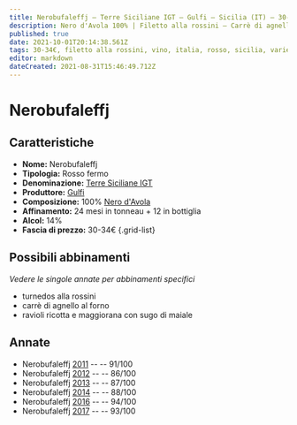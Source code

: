 ```yaml
---
title: Nerobufaleffj – Terre Siciliane IGT – Gulfi – Sicilia (IT) – 30-34€ – 3★-5★
description: Nero d'Avola 100% | Filetto alla rossini – Carrè di agnello al forno – Ravioli ricotta e maggiorana con sugo di maiale
published: true
date: 2021-10-01T20:14:38.561Z
tags: 30-34€, filetto alla rossini, vino, italia, rosso, sicilia, varietale, carrè di agnello al forno, fermo, 5 stelle, nero d'avola, ravioli ricotta e maggiorana con sugo di maiale
editor: markdown
dateCreated: 2021-08-31T15:46:49.712Z
---
```


# Nerobufaleffj

## Caratteristiche
- **Nome:** Nerobufaleffj
- **Tipologia:** Rosso fermo
- **Denominazione:** [Terre Siciliane IGT](/denominazioni/Italia/Sicilia/IGT/Terre-Siciliane)
- **Produttore:** [Gulfi](/produttori/Italia/Sicilia/Gulfi) 
- **Composizione:** 100% [Nero d'Avola](/vitigni/Italia/bacca-nera/nero-d-avola)
- **Affinamento:** 24 mesi in tonneau + 12 in bottiglia
- **Alcol:** 14%
- **Fascia di prezzo:** 30-34€
{.grid-list}



## Possibili abbinamenti
*Vedere le singole annate per abbinamenti specifici*

- turnedos alla rossini
- carrè di agnello al forno
- ravioli ricotta e maggiorana con sugo di maiale

## Annate
- Nerobufaleffj [2011](vini/Italia/Sicilia/Gulfi/Nerobufaleffj/2011) -- <span class="star-5"></span> -- 91/100
- Nerobufaleffj [2012](vini/Italia/Sicilia/Gulfi/Nerobufaleffj/2012) -- <span class="star-3"></span> -- 86/100
- Nerobufaleffj [2013](vini/Italia/Sicilia/Gulfi/Nerobufaleffj/2013) -- <span class="star-3"></span> -- 87/100
- Nerobufaleffj [2014](vini/Italia/Sicilia/Gulfi/Nerobufaleffj/2014) -- <span class="star-3"></span> -- 88/100
- Nerobufaleffj [2016](vini/Italia/Sicilia/Gulfi/Nerobufaleffj/2016) -- <span class="star-5"></span> -- 94/100
- Nerobufaleffj [2017](vini/Italia/Sicilia/Gulfi/Nerobufaleffj/2017) -- <span class="star-5"></span> -- 93/100

